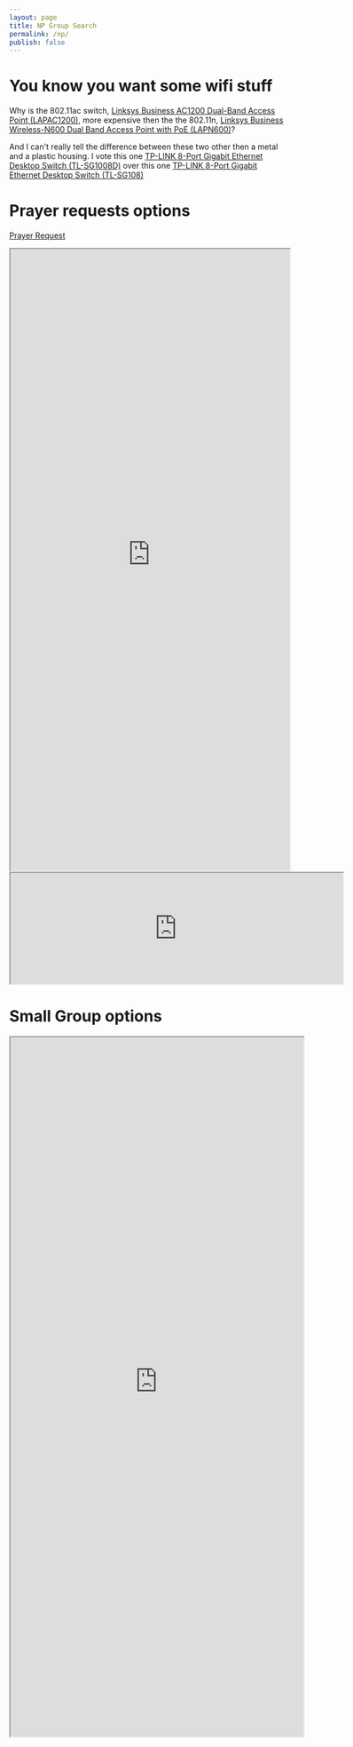 ```yaml
---
layout: page
title: NP Group Search
permalink: /np/
publish: false
---
```


# You know you want some wifi stuff

Why is the 802.11ac switch, 
[Linksys Business AC1200 Dual-Band Access Point (LAPAC1200)](https://www.amazon.com/Linksys-Business-AC1200-Dual-Band-LAPAC1200/dp/B00KB49P1A/ref=as_li_ss_tl?s=pc&ie=UTF8&qid=1473644609&sr=1-1-fkmr0&keywords=Linksys+Business+Wireless-N600+Dual+Band+Access+Point+with+PoE+(LAPN600)&linkCode=ll1&tag=benjaminros0f-20&linkId=e10e231f638941ab22897b86d3c674d5), 
more expensive then the the 802.11n,
[Linksys Business Wireless-N600 Dual Band Access Point with PoE (LAPN600)](https://www.amazon.com/Linksys-Business-Wireless-N600-Access-LAPN600/dp/B00IGMDF8I/ref=as_li_ss_tl?s=pc&ie=UTF8&qid=1473644609&sr=1-1&keywords=Linksys+Business+Wireless-N600+Dual+Band+Access+Point+with+PoE+(LAPN600)&linkCode=ll1&tag=benjaminros0f-20&linkId=4dce01794803544aff148ba7a3c6787e)?

And I can't really tell the difference between these two other then a metal and a plastic housing. I vote this one 
[TP-LINK 8-Port Gigabit Ethernet Desktop Switch (TL-SG1008D)](https://www.amazon.com/TP-LINK-5-Port-Ethernet-Desktop-TL-SF1005D/dp/B001EVGIYG/ref=as_li_ss_tl?s=pc&ie=UTF8&qid=1473645044&sr=1-13&keywords=gigabit+switch&linkCode=ll1&tag=benjaminros0f-20&linkId=1b8ea3db86a1aa2cfa4ec48921922a7e)
over this one
[TP-LINK 8-Port Gigabit Ethernet Desktop Switch (TL-SG108)](https://www.amazon.com/TP-LINK-Gigabit-Ethernet-Desktop-TL-SG105/dp/B00A121WN6/ref=as_li_ss_tl?s=pc&ie=UTF8&qid=1473645044&sr=1-4&keywords=gigabit+switch&linkCode=ll1&tag=benjaminros0f-20&linkId=7f2114cbf753ef7dbe26454f7edb9ea9)

# Prayer requests options
<a href="https://northpointvineyard.ccbchurch.com/form_response.php?id=39" target="_blank">Prayer Request</a>

<iframe src="https://northpointvineyard.ccbchurch.com/form_response.php?id=39" style="width:100%; height:80em;"></iframe>

<iframe src="https://northpointvineyard.ccbchurch.com/w_form_list.php" width="600" height="200"></iframe>

# Small Group options

<iframe src="https://northpointvineyard.ccbchurch.com/w_group_list.php" style="width:105%; height:90em;"></iframe>